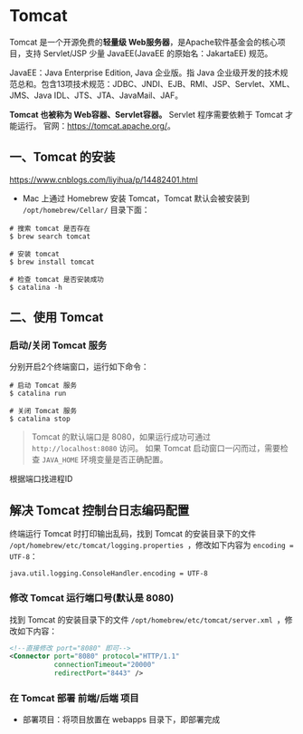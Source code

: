 # Tomcat

Tomcat 是一个开源免费的**轻量级 Web服务器**，是Apache软件基金会的核心项目，支持 Servlet/JSP 少量 JavaEE(JavaEE 的原始名：JakartaEE) 规范。

JavaEE：Java Enterprise Edition, Java 企业版。指 Java 企业级开发的技术规范总和。包含13项技术规范：JDBC、JNDI、EJB、RMI、JSP、Servlet、XML、JMS、Java IDL、JTS、JTA、JavaMail、JAF。

**Tomcat 也被称为 Web容器、Servlet容器。** Servlet 程序需要依赖于 Tomcat 才能运行。
官网：<https://tomcat.apache.org/>。

## 一、Tomcat 的安装

<https://www.cnblogs.com/liyihua/p/14482401.html>

* Mac 上通过 Homebrew 安装 Tomcat，Tomcat 默认会被安装到 `/opt/homebrew/Cellar/` 目录下面：

```shell
# 搜索 tomcat 是否存在
$ brew search tomcat

# 安装 tomcat
$ brew install tomcat

# 检查 tomcat 是否安装成功
$ catalina -h
```

## 二、使用 Tomcat

### 启动/关闭 Tomcat 服务
分别开启2个终端窗口，运行如下命令：
``` shell
# 启动 Tomcat 服务
$ catalina run

# 关闭 Tomcat 服务
$ catalina stop
```
> Tomcat 的默认端口是 8080，如果运行成功可通过 `http://localhost:8080` 访问。
> 如果 Tomcat 启动窗口一闪而过，需要检查 `JAVA_HOME` 环境变量是否正确配置。

根据端口找进程ID

## 解决 Tomcat 控制台日志编码配置

终端运行 Tomcat 时打印输出乱码，找到 Tomcat 的安装目录下的文件 `/opt/homebrew/etc/tomcat/logging.properties `，修改如下内容为 `encoding = UTF-8`：

```properties 
java.util.logging.ConsoleHandler.encoding = UTF-8
```

### 修改 Tomcat 运行端口号(默认是 8080)

找到 Tomcat 的安装目录下的文件 `/opt/homebrew/etc/tomcat/server.xml `，修改如下内容：

```xml
<!--直接修改 port="8080" 即可-->
<Connector port="8080" protocol="HTTP/1.1"
           connectionTimeout="20000"
           redirectPort="8443" />
```

### 在 Tomcat 部署 前端/后端 项目

* 部署项目：将项目放置在 webapps 目录下，即部署完成